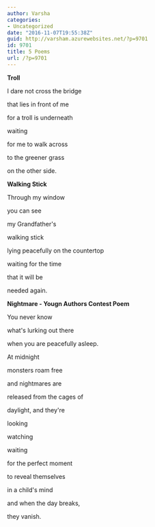 ```yaml
---
author: Varsha
categories:
- Uncategorized
date: "2016-11-07T19:55:38Z"
guid: http://varsham.azurewebsites.net/?p=9701
id: 9701
title: 5 Poems
url: /?p=9701
---
```


 

**Troll**

I dare not cross the bridge
  
that lies in front of me
  
for a troll is underneath
  
waiting
  
for me to walk across
  
to the greener grass
  
on the other side.

**Walking Stick**

Through my window
  
you can see
  
my Grandfather's
  
walking stick
  
lying peacefully on the countertop
  
waiting for the time
  
that it will be
  
needed again.

 

**Nightmare - Yougn Authors Contest Poem**

You never know
  
what's lurking out there
  
when you are peacefully asleep.
  
At midnight
  
monsters roam free
  
and nightmares are
  
released from the cages of
  
daylight, and they're
  
looking
  
watching
  
waiting
  
for the perfect moment
  
to reveal themselves
  
in a child's mind
  
and when the day breaks,
  
they vanish.
